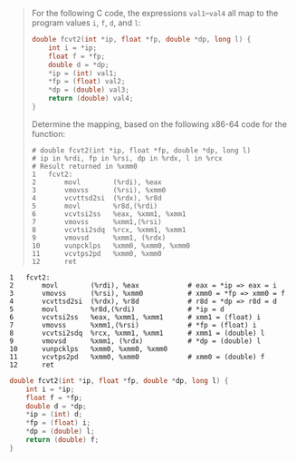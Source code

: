 > For the following C code, the expressions `val1`–`val4` all map to the program
> values `i`, `f`, `d`, and `l`:
> ```C
> double fcvt2(int *ip, float *fp, double *dp, long l) {
>     int i = *ip;
>     float f = *fp;
>     double d = *dp;
>     *ip = (int) val1;
>     *fp = (float) val2;
>     *dp = (double) val3;
>     return (double) val4;
> }
> ```
> Determine the mapping, based on the following x86-64 code for the function:
> ```Assembly
> # double fcvt2(int *ip, float *fp, double *dp, long l)
> # ip in %rdi, fp in %rsi, dp in %rdx, l in %rcx
> # Result returned in %xmm0
> 1   fcvt2:
> 2       movl        (%rdi), %eax
> 3       vmovss      (%rsi), %xmm0
> 4       vcvttsd2si  (%rdx), %r8d
> 5       movl        %r8d,(%rdi)
> 6       vcvtsi2ss   %eax, %xmm1, %xmm1
> 7       vmovss      %xmm1,(%rsi)
> 8       vcvtsi2sdq  %rcx, %xmm1, %xmm1
> 9       vmovsd      %xmm1, (%rdx)
> 10      vunpcklps   %xmm0, %xmm0, %xmm0
> 11      vcvtps2pd   %xmm0, %xmm0
> 12      ret
> ```

```Assembly
1   fcvt2:
2       movl        (%rdi), %eax            # eax = *ip => eax = i
3       vmovss      (%rsi), %xmm0           # xmm0 = *fp => xmm0 = f
4       vcvttsd2si  (%rdx), %r8d            # r8d = *dp => r8d = d
5       movl        %r8d,(%rdi)             # *ip = d
6       vcvtsi2ss   %eax, %xmm1, %xmm1      # xmm1 = (float) i
7       vmovss      %xmm1,(%rsi)            # *fp = (float) i
8       vcvtsi2sdq  %rcx, %xmm1, %xmm1      # xmm1 = (double) l
9       vmovsd      %xmm1, (%rdx)           # *dp = (double) l
10      vunpcklps   %xmm0, %xmm0, %xmm0
11      vcvtps2pd   %xmm0, %xmm0            # xmm0 = (double) f
12      ret
```

```C
double fcvt2(int *ip, float *fp, double *dp, long l) {
    int i = *ip;
    float f = *fp;
    double d = *dp;
    *ip = (int) d;
    *fp = (float) i;
    *dp = (double) l;
    return (double) f;
}
```
